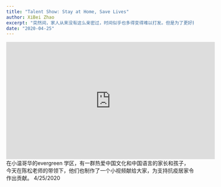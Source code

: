```yaml
---
title: "Talent Show: Stay at Home, Save Lives"
author: XiBei Zhao
excerpt: "突然间，家人从来没有这么亲密过，时间似乎也多得变得难以打发。但是为了更好抗击疫情，我们的责任就是守在家里。如何让生活如同室外的春天的色彩一样绚烂多姿，我们动员社区家庭行动起来，拿出自己的拿手东西，无论是歌舞，戏曲，乐器，还是厨艺，手工，庭院，甚至是赋诗品酒。。。娱乐自己的同时，把满满的正能量传播出去，感染给更多的人。"
date: "2020-04-25"
---
```


<iframe width="560" height="315" src="https://www.youtube.com/embed/_diSiw1VaZo" frameborder="0" allow="accelerometer; autoplay; encrypted-media; gyroscope; picture-in-picture" allowfullscreen></iframe>
在小温哥华的evergreen 学区，有一群热爱中国文化和中国语言的家长和孩子，今天在陈松老师的带领下，他们也制作了一个小视频献给大家，为支持抗疫居家令作出贡献。 4/25/2020
